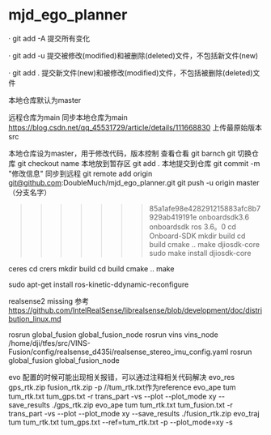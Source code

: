 # mjd_ego_planner


·  git add -A  提交所有变化


·  git add -u  提交被修改(modified)和被删除(deleted)文件，不包括新文件(new)


·  git add .  提交新文件(new)和被修改(modified)文件，不包括被删除(deleted)文件


本地仓库默认为master

远程仓库为main
同步本地仓库为main
https://blog.csdn.net/qq_45531729/article/details/111668830
上传最原始版本src

本地仓库设为master，用于修改代码，版本控制
查看仓看
git barnch git
切换仓库
git checkout name
本地放到暂存区
git add .
本地提交到仓库
git commit -m "修改信息"
同步到远程
git remote add origin git@github.com:DoubleMuch/mjd_ego_planner.git
git push -u origin master（分支名字）



>>>>>>> 85a1afe98e428291215883afc8b7929ab419191e
onboardsdk3.6
onboardsdk ros 3.6。0
cd Onboard-SDK 
mkdir build
cd build
cmake ..
make djiosdk-core
sudo make install djiosdk-core


ceres 
cd crers
    mkdir build
    cd build
    cmake ..
    make 


sudo apt-get install ros-kinetic-ddynamic-reconfigure


realsense2 missing
参考
https://github.com/IntelRealSense/librealsense/blob/development/doc/distribution_linux.md


rosrun global_fusion global_fusion_node 
rosrun vins vins_node /home/dji/tfes/src/VINS-Fusion/config/realsense_d435i/realsense_stereo_imu_config.yaml
rosrun global_fusion global_fusion_node 


evo 
配置的时候可能出现相关报错，可以通过注释相关代码解决
evo_res gps_rtk.zip fusion_rtk.zip  -p
//tum_rtk.txt作为reference
evo_ape tum tum_rtk.txt  tum_gps.txt   -r trans_part -vs --plot --plot_mode xy --save_results ./gps_rtk.zip
evo_ape tum tum_rtk.txt  tum_fusion.txt   -r trans_part -vs --plot --plot_mode xy --save_results ./fusion_rtk.zip
evo_traj tum tum_rtk.txt tum_gps.txt --ref=tum_rtk.txt -p --plot_mode=xy -s



